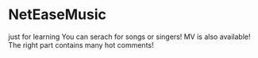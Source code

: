 # NetEaseMusic
just for learning
You can serach for songs or singers!
MV is also available!
The right part contains many hot comments!
